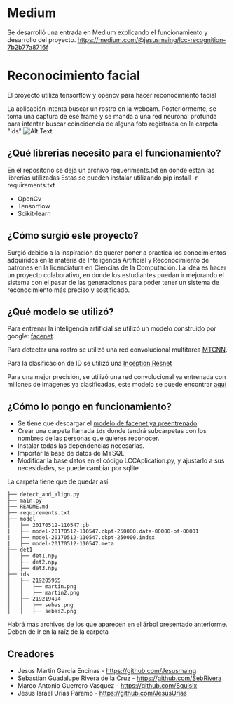 # Medium
Se desarrolló una entrada en Medium explicando el funcionamiento y desarrollo del proyecto.
https://medium.com/@jesusmaing/lcc-recognition-7b2b77a8716f

# Reconocimiento facial
El proyecto utiliza tensorflow y opencv para hacer reconocimiento facial

La aplicación intenta buscar un rostro en la webcam. Posteriormente, se toma una captura de ese frame y se manda a una red neuronal profunda para intentar buscar coincidencia de alguna foto registrada en la carpeta "ids"
![Alt Text](./presentacion/Media1.gif)


## ¿Qué librerias necesito para el funcionamiento?
En el repositorio se deja un archivo requeriments.txt en donde están las librerías utilizadas
Estas se pueden instalar utilizando pip install -r requirements.txt

*   OpenCv
*   Tensorflow
*   Scikit-learn

## ¿Cómo surgió este proyecto?
Surgió debido a la inspiración de querer poner a practica los conocimientos adquiridos en la materia de Inteligencia Artificial y Reconocimiento de patrones en la licenciatura en Ciencias de la Computación. La idea es hacer un proyecto colaborativo, en donde los estudiantes puedan ir mejorando el sistema con el pasar de las generaciones para poder tener un sistema de reconocimiento más preciso y sostificado.

## ¿Qué modelo se utilizó?
Para entrenar la inteligencia artificial se utilizó un modelo construido por google: [facenet](https://github.com/davidsandberg/facenet).

Para detectar una rostro se utilizó una red convolucional multitarea [MTCNN](https://kpzhang93.github.io/MTCNN_face_detection_alignment/index.html).

Para la clasificación de ID se utilizó una [Inception Resnet](https://arxiv.org/abs/1602.07261)

Para una mejor precisión, se utilizó una red convolucional ya entrenada con millones de imagenes ya clasificadas, este modelo se puede encontrar [aquí](https://drive.google.com/file/d/0B5MzpY9kBtDVZ2RpVDYwWmxoSUk)

## ¿Cómo lo pongo en funcionamiento?

* Se tiene que descargar el [modelo de facenet ya preentrenado](https://drive.google.com/file/d/0B5MzpY9kBtDVZ2RpVDYwWmxoSUk).
* Crear una carpeta llamada `ids` donde tendrá subcarpetas con los nombres de las personas que quieres reconocer.
* Instalar todas las dependencias necesarias.
* Importar la base de datos de MYSQL
* Modificar la base datos en el código LCCAplication.py, y ajustarlo a sus necesidades, se puede cambiar por sqlite

La carpeta tiene que de quedar así:

```LCC_RECOGNITION
├── detect_and_align.py
├── main.py
├── README.md
├── requirements.txt
├── model
│   ├── 20170512-110547.pb
|   ├── model-20170512-110547.ckpt-250000.data-00000-of-00001
|   ├── model-20170512-110547.ckpt-250000.index
|   ├── model-20170512-110547.meta
├── det1
│   ├── det1.npy
│   ├── det2.npy
│   ├── det3.npy
├── ids
│   ├── 219205955
│   │   ├── martin.png
│   │   ├── martin2.png
│   ├── 219219494
│   │   ├── sebas.png
│   │   ├── sebas2.png
```
Habrá más archivos de los que aparecen en el árbol presentado anteriorme. Deben de ir en la raíz de la carpeta
## Creadores
* Jesus Martin Garcia Encinas - https://github.com/Jesusmaing
* Sebastian Guadalupe Rivera de la Cruz - https://github.com/SebRivera
* Marco Antonio Guerrero Vasquez - https://github.com/Squisix
* Jesus Israel Urias Paramo - https://github.com/JesusUrias
